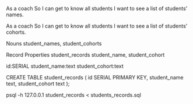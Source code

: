 As a coach
So I can get to know all students
I want to see a list of students' names.

As a coach
So I can get to know all students
I want to see a list of students' cohorts.

Nouns
student_names, student_cohorts

Record             Properties
student_records    student_name, student_cohort


id:SERIAL
student_name:text
student_cohort:text

CREATE TABLE student_records (
    id SERIAL PRIMARY KEY,
    student_name text,
    student_cohort text
);

psql -h 127.0.0.1 student_records < students_records.sql